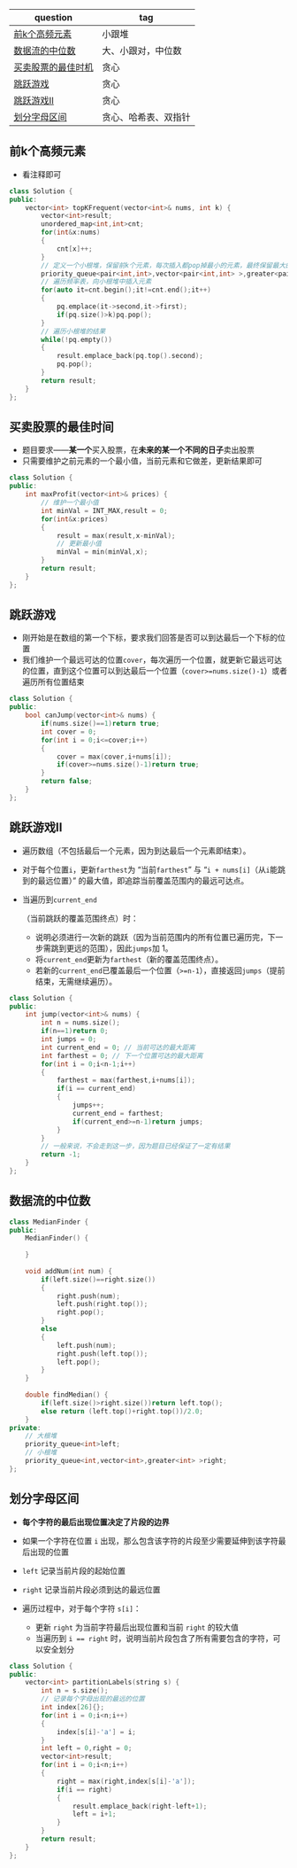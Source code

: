 | question                                                     | tag                  |
| ------------------------------------------------------------ | -------------------- |
| [前k个高频元素](https://leetcode.cn/problems/top-k-frequent-elements?envType=study-plan-v2&envId=top-100-liked) | 小跟堆               |
| [数据流的中位数](https://leetcode.cn/problems/find-median-from-data-stream?envType=study-plan-v2&envId=top-100-liked) | 大、小跟对，中位数   |
| [买卖股票的最佳时机](https://leetcode.cn/problems/best-time-to-buy-and-sell-stock?envType=study-plan-v2&envId=top-100-liked) | 贪心                 |
| [跳跃游戏](https://leetcode.cn/problems/jump-game?envType=study-plan-v2&envId=top-100-liked) | 贪心                 |
| [跳跃游戏II](https://leetcode.cn/problems/jump-game-ii?envType=study-plan-v2&envId=top-100-liked) | 贪心                 |
| [划分字母区间](https://leetcode.cn/problems/partition-labels?envType=study-plan-v2&envId=top-100-liked) | 贪心、哈希表、双指针 |



## 前k个高频元素

- 看注释即可

```c++
class Solution {
public:
    vector<int> topKFrequent(vector<int>& nums, int k) {
        vector<int>result;
        unordered_map<int,int>cnt;
        for(int&x:nums)
        {
            cnt[x]++;
        }
        // 定义一个小根堆，保留前k个元素，每次插入都pop掉最小的元素，最终保留最大的k个元素
        priority_queue<pair<int,int>,vector<pair<int,int> >,greater<pair<int,int> >>pq;
        // 遍历频率表，向小根堆中插入元素
        for(auto it=cnt.begin();it!=cnt.end();it++)
        {
            pq.emplace(it->second,it->first);
            if(pq.size()>k)pq.pop();
        }
        // 遍历小根堆的结果
        while(!pq.empty())
        {
            result.emplace_back(pq.top().second);
            pq.pop();
        }
        return result;
    }
};
```

## 买卖股票的最佳时间

- 题目要求——**某一个**买入股票，在**未来的某一个不同的日子**卖出股票
- 只需要维护之前元素的一个最小值，当前元素和它做差，更新结果即可

```c++
class Solution {
public:
    int maxProfit(vector<int>& prices) {
        // 维护一个最小值
        int minVal = INT_MAX,result = 0;
        for(int&x:prices)
        {
            result = max(result,x-minVal);
            // 更新最小值
            minVal = min(minVal,x);
        }
        return result;
    }
};
```

## 跳跃游戏

- 刚开始是在数组的第一个下标，要求我们回答是否可以到达最后一个下标的位置
- 我们维护一个最远可达的位置`cover`，每次遍历一个位置，就更新它最远可达的位置，直到这个位置可以到达最后一个位置（`cover>=nums.size()-1`）或者遍历所有位置结束

```c++
class Solution {
public:
    bool canJump(vector<int>& nums) {
        if(nums.size()==1)return true;
        int cover = 0;
        for(int i = 0;i<=cover;i++)
        {
            cover = max(cover,i+nums[i]);
            if(cover>=nums.size()-1)return true;
        }
        return false;
    }
};
```

## 跳跃游戏II

- 遍历数组（不包括最后一个元素，因为到达最后一个元素即结束）。

- 对于每个位置`i`，更新`farthest`为 “当前`farthest`” 与 “`i + nums[i]`（从`i`能跳到的最远位置）” 的最大值，即追踪当前覆盖范围内的最远可达点。

- 当遍历到`current_end`

  （当前跳跃的覆盖范围终点）时：

  - 说明必须进行一次新的跳跃（因为当前范围内的所有位置已遍历完，下一步需跳到更远的范围），因此`jumps`加 1。
  - 将`current_end`更新为`farthest`（新的覆盖范围终点）。
  - 若新的`current_end`已覆盖最后一个位置（`>=n-1`），直接返回`jumps`（提前结束，无需继续遍历）。

```c++
class Solution {
public:
    int jump(vector<int>& nums) {
        int n = nums.size();
        if(n==1)return 0;
        int jumps = 0;
        int current_end = 0; // 当前可达的最大距离
        int farthest = 0; // 下一个位置可达的最大距离
        for(int i = 0;i<n-1;i++)
        {
            farthest = max(farthest,i+nums[i]);
            if(i == current_end)
            {
                jumps++;
                current_end = farthest;
                if(current_end>=n-1)return jumps;
            }
        }
        // 一般来说，不会走到这一步，因为题目已经保证了一定有结果
        return -1;
    }
};
```

## 数据流的中位数

```c++
class MedianFinder {
public:
    MedianFinder() {
        
    }
    
    void addNum(int num) {
        if(left.size()==right.size())
        {
            right.push(num);
            left.push(right.top());
            right.pop();
        }
        else
        {
            left.push(num);
            right.push(left.top());
            left.pop();
        }
    }
    
    double findMedian() {
        if(left.size()>right.size())return left.top();
        else return (left.top()+right.top())/2.0;
    }
private:
    // 大根堆
    priority_queue<int>left;
    // 小根堆
    priority_queue<int,vector<int>,greater<int> >right; 
};
```

## 划分字母区间



- **每个字符的最后出现位置决定了片段的边界**
- 如果一个字符在位置 `i` 出现，那么包含该字符的片段至少需要延伸到该字符最后出现的位置

- `left` 记录当前片段的起始位置
- `right` 记录当前片段必须到达的最远位置
- 遍历过程中，对于每个字符 `s[i]`：
  - 更新 `right` 为当前字符最后出现位置和当前 `right` 的较大值
  - 当遍历到 `i == right` 时，说明当前片段包含了所有需要包含的字符，可以安全划分

```c++
class Solution {
public:
    vector<int> partitionLabels(string s) {
        int n = s.size();
        // 记录每个字母出现的最远的位置
        int index[26]{};
        for(int i = 0;i<n;i++)
        {
            index[s[i]-'a'] = i;
        }   
        int left = 0,right = 0;
        vector<int>result;
        for(int i = 0;i<n;i++)
        {
            right = max(right,index[s[i]-'a']);
            if(i == right)
            {
                result.emplace_back(right-left+1);
                left = i+1;
            }
        }
        return result;
    }
};
```

